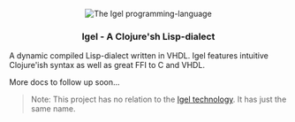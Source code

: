 <div align="center">

  <img src="https://github.com/timo-cmd2/Igel/blob/main/assets/logo.png?raw=true" align="center" alt="The Igel programming-language"></img>
  
  <h3>Igel - A Clojure'sh Lisp-dialect</h3>
</div>

A dynamic compiled Lisp-dialect written in VHDL. Igel features intuitive Clojure'ish syntax as well as great FFI to C and VHDL.

More docs to follow up soon...

> Note: This project has no relation to the <a href="https://www.igel.de/">Igel technology</a>. It has just the same name.
